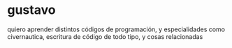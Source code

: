 # gustavo
quiero aprender distintos códigos de programación, y especialidades como civernautica, escritura de código de todo tipo, y cosas relacionadas  
